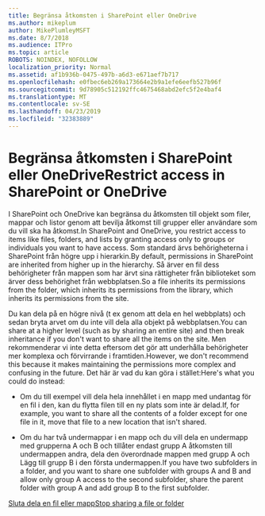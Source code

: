 ```yaml
---
title: Begränsa åtkomsten i SharePoint eller OneDrive
ms.author: mikeplum
author: MikePlumleyMSFT
ms.date: 8/7/2018
ms.audience: ITPro
ms.topic: article
ROBOTS: NOINDEX, NOFOLLOW
localization_priority: Normal
ms.assetid: af1b936b-0475-497b-a6d3-e671aef7b717
ms.openlocfilehash: e0fbec6eb269a173664e2b9a1efe6eefb527b96f
ms.sourcegitcommit: 9d78905c512192ffc4675468abd2efc5f2e4baf4
ms.translationtype: MT
ms.contentlocale: sv-SE
ms.lasthandoff: 04/23/2019
ms.locfileid: "32383889"
---
```

# <a name="restrict-access-in-sharepoint-or-onedrive"></a><span data-ttu-id="0cfb9-102">Begränsa åtkomsten i SharePoint eller OneDrive</span><span class="sxs-lookup"><span data-stu-id="0cfb9-102">Restrict access in SharePoint or OneDrive</span></span>

<span data-ttu-id="0cfb9-103">I SharePoint och OneDrive kan begränsa du åtkomsten till objekt som filer, mappar och listor genom att bevilja åtkomst till grupper eller användare som du vill ska ha åtkomst.</span><span class="sxs-lookup"><span data-stu-id="0cfb9-103">In SharePoint and OneDrive, you restrict access to items like files, folders, and lists by granting access only to groups or individuals you want to have access.</span></span> <span data-ttu-id="0cfb9-104">Som standard ärvs behörigheterna i SharePoint från högre upp i hierarkin.</span><span class="sxs-lookup"><span data-stu-id="0cfb9-104">By default, permissions in SharePoint are inherited from higher up in the hierarchy.</span></span> <span data-ttu-id="0cfb9-105">Så ärver en fil dess behörigheter från mappen som har ärvt sina rättigheter från biblioteket som ärver dess behörighet från webbplatsen.</span><span class="sxs-lookup"><span data-stu-id="0cfb9-105">So a file inherits its permissions from the folder, which inherits its permissions from the library, which inherits its permissions from the site.</span></span>
  
<span data-ttu-id="0cfb9-106">Du kan dela på en högre nivå (t ex genom att dela en hel webbplats) och sedan bryta arvet om du inte vill dela alla objekt på webbplatsen.</span><span class="sxs-lookup"><span data-stu-id="0cfb9-106">You can share at a higher level (such as by sharing an entire site) and then break inheritance if you don't want to share all the items on the site.</span></span> <span data-ttu-id="0cfb9-107">Men rekommenderar vi inte detta eftersom det gör att underhålla behörigheter mer komplexa och förvirrande i framtiden.</span><span class="sxs-lookup"><span data-stu-id="0cfb9-107">However, we don't recommend this because it makes maintaining the permissions more complex and confusing in the future.</span></span> <span data-ttu-id="0cfb9-108">Det här är vad du kan göra i stället:</span><span class="sxs-lookup"><span data-stu-id="0cfb9-108">Here's what you could do instead:</span></span>
  
- <span data-ttu-id="0cfb9-109">Om du till exempel vill dela hela innehållet i en mapp med undantag för en fil i den, kan du flytta filen till en ny plats som inte är delad.</span><span class="sxs-lookup"><span data-stu-id="0cfb9-109">If, for example, you want to share all the contents of a folder except for one file in it, move that file to a new location that isn't shared.</span></span>
    
- <span data-ttu-id="0cfb9-110">Om du har två undermappar i en mapp och du vill dela en undermapp med grupperna A och B och tillåter endast grupp A åtkomsten till undermappen andra, dela den överordnade mappen med grupp A och Lägg till grupp B i den första undermappen.</span><span class="sxs-lookup"><span data-stu-id="0cfb9-110">If you have two subfolders in a folder, and you want to share one subfolder with groups A and B and allow only group A access to the second subfolder, share the parent folder with group A and add group B to the first subfolder.</span></span>
    
[<span data-ttu-id="0cfb9-111">Sluta dela en fil eller mapp</span><span class="sxs-lookup"><span data-stu-id="0cfb9-111">Stop sharing a file or folder </span></span>](https://go.microsoft.com/fwlink/?linkid=2008861)
  

